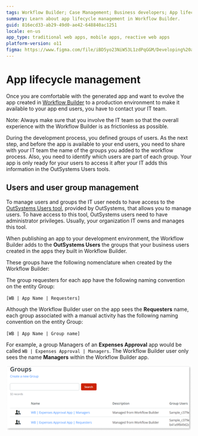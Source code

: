 ```yaml
---
tags: Workflow Builder; Case Management; Business developers; App lifecycle
summary: Learn about app lifecycle management in Workflow Builder.
guid: 816ecd33-ab29-49d0-ae42-648840ac1251
locale: en-us
app_type: traditional web apps, mobile apps, reactive web apps
platform-version: o11
figma: https://www.figma.com/file/iBD5yo23NiW53L1zdPqGGM/Developing%20an%20Application?node-id=4376:916
---
```


# App lifecycle management

Once you are comfortable with the generated app and want to evolve the app created in [Workflow Builder](http://workflowbuilder.outsystems.com/) to a production environment to make it available to your app end users, you have to contact your IT team.

<div class="info" markdown=1>
Note: Always make sure that you involve the IT team so that the overall experience with the Workflow Builder is as frictionless as possible.
</div>

During the development process, you defined groups of users. As the next step, and before the app is available to your end users, you need to share with your IT team the name of the groups you added to the workflow process. Also, you need to identify which users are part of each group. Your app is only ready for your users to access it after your IT adds this information in the OutSystems Users tools.


## Users and user group management

To manage users and groups the IT user needs to have access to the  [OutSystems Users tool](../../security/end-user-manage/accessing-users.md), provided by OutSystems, that allows you to manage users.
To have access to this tool, OutSystems users need to have administrator privileges. Usually, your organization IT owns and manages this tool.

When publishing an app to your development environment, the Workflow Builder adds to the **OutSystems Users** the groups that your business users created in the apps they built in Workflow Builder.

 These groups have the following nomenclature when created by the Workflow Builder:
 
 The group requesters for each app have the following naming convention on the entity Group:

`[WB | App Name | Requesters]`

 Although the Workflow Builder user on the app sees the **Requesters** name, each group associated with a manual activity has the following naming convention on the entity Group:

`[WB | App Name | Group name]`
 
 For example, a group Managers of an **Expenses Approval** app would be called `WB | Expenses Approval | Managers`. The Workflow Builder user only sees the name **Managers** within the Workflow Builder app.

![Example of users groups](images/wfb-users-groups.png)
